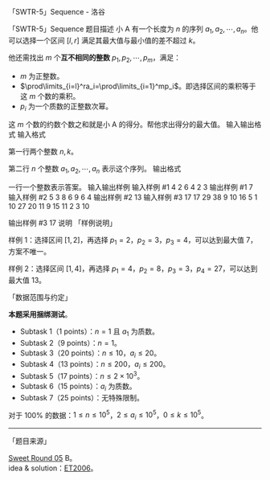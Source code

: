 



「SWTR-5」Sequence - 洛谷














「SWTR-5」Sequence
题目描述
小 A 有一个长度为 $n$ 的序列 $a_1,a_2,\cdots,a_n$。他可以选择一个区间 $[l,r]$ 满足其最大值与最小值的差不超过 $k$。

他还需找出 $m$ 个**互不相同的整数** $p_1,p_2,\cdots,p_m$，满足：

- $m$ 为正整数。
- $\prod\limits_{i=l}^ra_i=\prod\limits_{i=1}^mp_i$。即选择区间的乘积等于这 $m$ 个数的乘积。
- $p_i$ 为一个质数的正整数次幂。

这 $m$ 个数的约数个数之和就是小 A 的得分。帮他求出得分的最大值。
输入输出格式
输入格式

第一行两个整数 $n,k$。

第二行 $n$ 个整数 $a_1,a_2,\cdots,a_n$ 表示这个序列。
输出格式

一行一个整数表示答案。
输入输出样例
输入样例 #1
4 2
6 4 2 3
输出样例 #1
7
输入样例 #2
5 3
8 6 9 6 4
输出样例 #2
13
输入样例 #3
17 17
29 38 9 10 16 5 1 10 27 20 11 9 15 11 2 3 10 

输出样例 #3
17
说明
「样例说明」

样例 $1$：选择区间 $[1,2]$，再选择 $p_1=2$，$p_2=3$，$p_3=4$，可以达到最大值 $7$，方案不唯一。

样例 $2$：选择区间 $[1,4]$，再选择 $p_1=4$，$p_2=8$，$p_3=3$，$p_4=27$，可以达到最大值 $13$。

「数据范围与约定」

**本题采用捆绑测试**。

- Subtask 1（1 points）：$n=1$ 且 $a_1$ 为质数。
- Subtask 2（9 points）：$n=1$。
- Subtask 3（20 points）：$n\leq 10$，$a_i \leq 20$。
- Subtask 4（13 points）：$n\leq 200$，$a_i \leq 200$。
- Subtask 5（17 points）：$n\leq 2\times 10^3$。
- Subtask 6（15 points）：$a_i$ 为质数。
- Subtask 7（25 points）：无特殊限制。

对于 $100\%$ 的数据：$1 \leq n \leq 10^5$，$2 \leq a_i \leq 10^5$，$0 \leq k \leq 10^5$。

---

「题目来源」

[Sweet Round 05](https://www.luogu.com.cn/contest/28195) B。    
idea & solution：[ET2006](https://www.luogu.com.cn/user/115194)。






